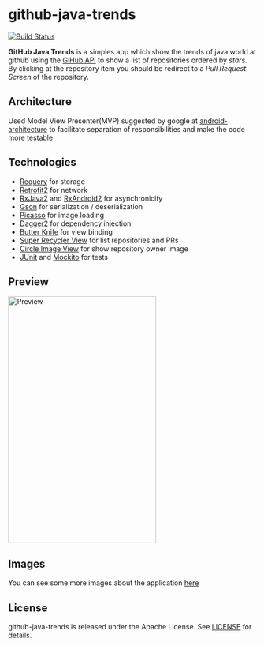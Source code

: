 # github-java-trends

[![Build Status][travis-image]][travis-url]

**GitHub Java Trends** is a simples app which show the trends of java world at github using the [GiHub API](https://developer.github.com/v3/) to show a list of repositories ordered by *stars*. By clicking at the repository item you should be redirect to a *Pull Request Screen* of the repository.

## Architecture

Used Model View Presenter(MVP) suggested by google at [android-architecture](https://github.com/googlesamples/android-architecture) to facilitate separation of responsibilities and make the code more testable

## Technologies

- [Requery](https://github.com/requery/requery) for storage
- [Retrofit2](https://square.github.io/retrofit) for network
- [RxJava2](https://github.com/ReactiveX/RxJava) and [RxAndroid2](https://github.com/ReactiveX/RxAndroid) for asynchronicity
- [Gson](https://github.com/google/gson) for serialization / deserialization
- [Picasso](https://github.com/square/picasso) for image loading
- [Dagger2](https://google.github.io/dagger/) for dependency injection
- [Butter Knife](http://jakewharton.github.io/butterknife/) for view binding
- [Super Recycler View](https://github.com/Malinskiy/SuperRecyclerView) for list repositories and PRs
- [Circle Image View](https://github.com/hdodenhof/CircleImageView) for show repository owner image
- [JUnit](http://junit.org/junit4/) and [Mockito](http://site.mockito.org/) for tests


## Preview

<img src="./assets/preview.gif" alt="Preview" width="300px" height="500px">

## Images

You can see some more images about the application [here](https://github.com/carloseduardosx/github-java-trends/blob/master/IMAGES.md)

## License

github-java-trends is released under the Apache License. See [LICENSE](https://github.com/carloseduardosx/github-java-trends/blob/master/LICENSE) for details.

[travis-image]: https://travis-ci.com/carloseduardosx/github-java-trends.svg?token=cEdSDvBVFsYxaRSsqpD3&branch=master
[travis-url]: https://travis-ci.com/carloseduardosx/github-java-trends

